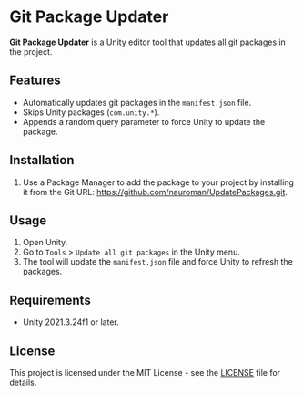 # Git Package Updater

**Git Package Updater** is a Unity editor tool that updates all git packages in the project.

## Features

- Automatically updates git packages in the `manifest.json` file.
- Skips Unity packages (`com.unity.*`).
- Appends a random query parameter to force Unity to update the package.

## Installation

1. Use a Package Manager to add the package to your project by installing it from the Git URL: https://github.com/nauroman/UpdatePackages.git.

## Usage

1. Open Unity.
2. Go to `Tools` > `Update all git packages` in the Unity menu.
3. The tool will update the `manifest.json` file and force Unity to refresh the packages.

## Requirements

- Unity 2021.3.24f1 or later.

## License

This project is licensed under the MIT License - see the [LICENSE](LICENSE) file for details.
